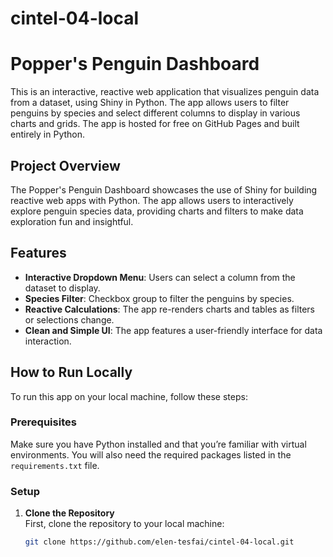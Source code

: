 # cintel-04-local

# Popper's Penguin Dashboard

This is an interactive, reactive web application that visualizes penguin data from a dataset, using Shiny in Python. The app allows users to filter penguins by species and select different columns to display in various charts and grids. The app is hosted for free on GitHub Pages and built entirely in Python.

## Project Overview

The Popper's Penguin Dashboard showcases the use of Shiny for building reactive web apps with Python. The app allows users to interactively explore penguin species data, providing charts and filters to make data exploration fun and insightful.

## Features

- **Interactive Dropdown Menu**: Users can select a column from the dataset to display.
- **Species Filter**: Checkbox group to filter the penguins by species.
- **Reactive Calculations**: The app re-renders charts and tables as filters or selections change.
- **Clean and Simple UI**: The app features a user-friendly interface for data interaction.

## How to Run Locally

To run this app on your local machine, follow these steps:

### Prerequisites

Make sure you have Python installed and that you’re familiar with virtual environments. You will also need the required packages listed in the `requirements.txt` file.

### Setup

1. **Clone the Repository**  
   First, clone the repository to your local machine:
   ```bash
   git clone https://github.com/elen-tesfai/cintel-04-local.git